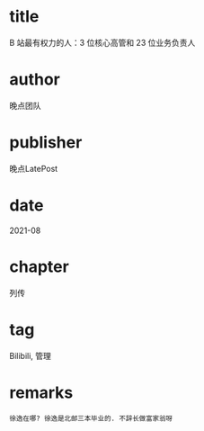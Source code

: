 # title
B 站最有权力的人：3 位核心高管和 23 位业务负责人

# author
晚点团队

# publisher
晚点LatePost

# date
2021-08

# chapter
列传

# tag
Bilibili, 管理

# remarks
`徐逸在哪? 徐逸是北邮三本毕业的. 不辞长做富家翁呀`
